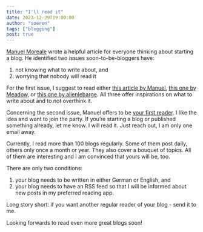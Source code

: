 ```yaml
---
title: "I'll read it"
date: 2023-12-29T19:00:00
author: "soeren"
tags: ["blogging"]
post: true
---
```


[Manuel Moreale](https://manuelmoreale.com/) wrote a helpful article for everyone thinking about starting a blog. He identified two issues soon-to-be-bloggers have:

1. not knowing what to write about, and
1. worrying that nobody will read it

For the first issue, I suggest to read either [this article by Manuel](https://manuelmoreale.com/unsolicited-blogging-advice), [this one by Meadow](https://meadow.bearblog.dev/who-am-i-writing-for/), or [this one by alienlebarge](https://alienlebarge.ch/bookmarks/2023/11/what-to-blog-about-when/). All three offer inspirations on what to write about and to not overthink it.

Concerning the second issue, Manuel offers to be [your first reader](https://manuelmoreale.com/i-ll-read-it). I like the idea and want to join the party. If you’re starting a blog or published something already, let me know. I will read it. Just reach out, I am only one email away.

Currently, I read more than 100 blogs regularly. Some of them post daily, others only once a month or year. They also cover a bouquet of topics. All of them are interesting and I am convinced that yours will be, too.

There are only two conditions:

1. your blog needs to be written in either German or English, and
1. your blog needs to have an RSS feed so that I will be informed about new posts in my preferred reading app.

Long story short: if you want another regular reader of your blog - send it to me.

Looking forwards to read even more great blogs soon!


